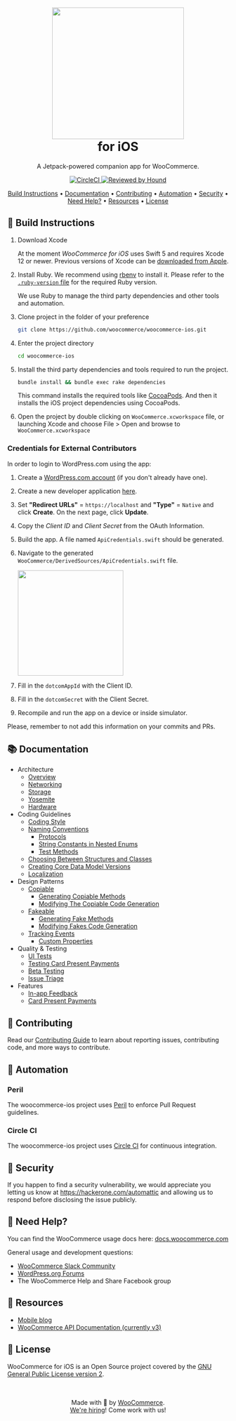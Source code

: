 

<h1 align="center"><img src="docs/images/logo-woocommerce.svg" width="300"><br>for iOS</h1>

<p align="center">A Jetpack-powered companion app for WooCommerce.</p>

<p align="center">
    <a href="https://circleci.com/gh/woocommerce/woocommerce-ios">
        <img src="https://circleci.com/gh/woocommerce/woocommerce-ios.svg?style=svg" alt="CircleCI">
    </a>
    <a href="https://houndci.com">
        <img src="https://img.shields.io/badge/Reviewed_by-Hound-8E64B0.svg" alt="Reviewed by Hound">
    </a>
</p>

<p align="center">
    <a href="#-build-instructions">Build Instructions</a> •
    <a href="#-documentation">Documentation</a> •
    <a href="#-contributing">Contributing</a> •
    <a href="#-automation">Automation</a> •
    <a href="#-security">Security</a> •
    <a href="#-need-help">Need Help?</a> •
    <a href="#-resources">Resources</a> •
    <a href="#-license">License</a>
</p>

## 🎉 Build Instructions

1. Download Xcode

    At the moment *WooCommerce for iOS* uses Swift 5 and requires Xcode 12 or newer. Previous versions of Xcode can be [downloaded from Apple](https://developer.apple.com/downloads/index.action).

2. Install Ruby. We recommend using [rbenv](https://github.com/rbenv/rbenv) to install it. Please refer to the [`.ruby-version` file](.ruby-version) for the required Ruby version.

    We use Ruby to manage the third party dependencies and other tools and automation.

2. Clone project in the folder of your preference

    ```bash
    git clone https://github.com/woocommerce/woocommerce-ios.git
    ````

3. Enter the project directory

    ```bash
    cd woocommerce-ios
    ```

4. Install the third party dependencies and tools required to run the project.


    ```bash
    bundle install && bundle exec rake dependencies
    ```

    This command installs the required tools like [CocoaPods](https://cocoapods.org/). And then it installs the iOS project dependencies using CocoaPods.

5. Open the project by double clicking on `WooCommerce.xcworkspace` file, or launching Xcode and choose File > Open and browse to `WooCommerce.xcworkspace`

### Credentials for External Contributors

In order to login to WordPress.com using the app:

1. Create a [WordPress.com account](https://wordpress.com/start/user) (if you don't already have one).
2. Create a new developer application [here](https://developer.wordpress.com/apps/).
3. Set **"Redirect URLs"** = `https://localhost` and **"Type"** = `Native` and click **Create**. On the next page, click **Update**.
4. Copy the *Client ID* and *Client Secret* from the OAuth Information.
5. Build the app. A file named `ApiCredentials.swift` should be generated.
6. Navigate to the generated `WooCommerce/DerivedSources/ApiCredentials.swift` file.

    <img src="docs/images/apicredentials-location.png" width="240">

7. Fill in the `dotcomAppId` with the Client ID.
8. Fill in the `dotcomSecret` with the Client Secret.
9. Recompile and run the app on a device or inside simulator.

Please, remember to not add this information on your commits and PRs.

## 📚 Documentation

- Architecture
    - [Overview](docs/architecture-overview.md)
    - [Networking](docs/NETWORKING.md)
    - [Storage](docs/STORAGE.md)
    - [Yosemite](docs/YOSEMITE.md)
    - [Hardware](docs/HARDWARE.md)    
- Coding Guidelines
    - [Coding Style](docs/coding-style-guide.md)
    - [Naming Conventions](docs/naming-conventions.md)
        - [Protocols](docs/naming-conventions.md#protocols)
        - [String Constants in Nested Enums](docs/naming-conventions.md#string-constants-in-nested-enums)
        - [Test Methods](docs/naming-conventions.md#test-methods)
    - [Choosing Between Structures and Classes](docs/choosing-between-structs-and-classes.md)
    - [Creating Core Data Model Versions](docs/creating-core-data-model-versions.md)
    - [Localization](docs/localization.md)
- Design Patterns
    - [Copiable](docs/copiable.md)
        - [Generating Copiable Methods](docs/copiable.md#generating-copiable-methods)
        - [Modifying The Copiable Code Generation](docs/copiable.md#modifying-the-copiable-code-generation)
    - [Fakeable](docs/fakeable.md)
        - [Generating Fake Methods](docs/fakeable.md#generating-fake-methods)
        - [Modifying Fakes Code Generation](docs/fakeable.md#modifying-the-fakeable-code-generation)
    - [Tracking Events](docs/tracking-events.md)
        - [Custom Properties](docs/tracking-events.md#custom-properties)
- Quality & Testing
    - [UI Tests](docs/UI-TESTS.md)
    - [Testing Card Present Payments](docs/stripe-tests.md)
    - [Beta Testing](https://woocommercehalo.wordpress.com/setup/join-ios-beta/)
    - [Issue Triage](docs/issue-triage.md)
- Features
    - [In-app Feedback](docs/in-app-feedback.md)
    - [Card Present Payments](docs/card-present-payments.md)

## 👏 Contributing

Read our [Contributing Guide](CONTRIBUTING.md) to learn about reporting issues, contributing code, and more ways to contribute.

## 🤖 Automation

### Peril

The woocommerce-ios project uses [Peril](https://danger.systems/js/guides/peril.html) to enforce Pull Request guidelines.

### Circle CI

The woocommerce-ios project uses [Circle CI](https://circleci.com/gh/woocommerce/woocommerce-ios) for continuous integration.

## 🔐 Security

If you happen to find a security vulnerability, we would appreciate you letting us know at https://hackerone.com/automattic and allowing us to respond before disclosing the issue publicly.

## 🦮 Need Help?

You can find the WooCommerce usage docs here: [docs.woocommerce.com](https://docs.woocommerce.com/)

General usage and development questions:

* [WooCommerce Slack Community](https://woocommerce.com/community-slack/)
* [WordPress.org Forums](https://wordpress.org/support/plugin/woocommerce)
* The WooCommerce Help and Share Facebook group

## 🔗 Resources

- [Mobile blog](https://mobile.blog)
- [WooCommerce API Documentation (currently v3)](https://woocommerce.github.io/woocommerce-rest-api-docs/#introduction)

## 📜 License

WooCommerce for iOS is an Open Source project covered by the [GNU General Public License version 2](LICENSE).


<p align="center">
    <br/><br/>
    Made with 💜 by <a href="https://woocommerce.com/">WooCommerce</a>.<br/>
    <a href="https://woocommerce.com/careers/">We're hiring</a>! Come work with us!
</p>
